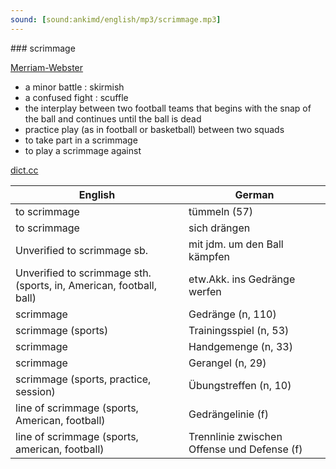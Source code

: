 ```yaml
---
sound: [sound:ankimd/english/mp3/scrimmage.mp3]
---
```


\### scrimmage

[Merriam-Webster](https://www.merriam-webster.com/dictionary/scrimmage)

- a minor battle : skirmish
- a confused fight : scuffle
- the interplay between two football teams that begins with the snap of the ball and continues until the ball is dead
- practice play (as in football or basketball) between two squads
- to take part in a scrimmage
- to play a scrimmage against

[dict.cc](https://www.dict.cc/scrimmage)

| English        | German       |
| -------------- | ------------ |
| to scrimmage | tümmeln (57) |
| to scrimmage | sich drängen |
| Unverified to scrimmage sb. | mit jdm. um den Ball kämpfen |
| Unverified to scrimmage sth. (sports, in, American, football, ball) | etw.Akk. ins Gedränge werfen |
| scrimmage | Gedränge (n, 110) |
| scrimmage (sports) | Trainingsspiel (n, 53) |
| scrimmage | Handgemenge (n, 33) |
| scrimmage | Gerangel (n, 29) |
| scrimmage (sports, practice, session) | Übungstreffen (n, 10) |
| line of scrimmage (sports, American, football) | Gedrängelinie (f) |
| line of scrimmage <LOS> (sports, american, football) | Trennlinie zwischen Offense und Defense (f) |
